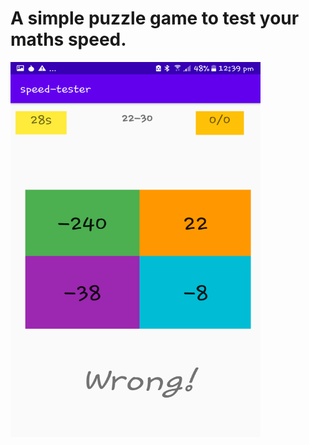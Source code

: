 # A simple puzzle game to test your maths speed.

<img src="https://github.com/jabeer2/speed-tester/blob/master/img/correct.png" width="400" height="600" />
